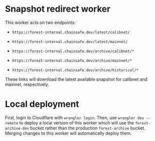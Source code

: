 # Snapshot redirect worker

This worker acts on two endpoints:

- `https://forest-internal.chainsafe.dev/latest/calibnet/`
- `https://forest-internal.chainsafe.dev/latest/mainnet/`

- `https://forest-internal.chainsafe.dev/archive/calibnet/*`
- `https://forest-internal.chainsafe.dev/archive/mainnet/*`
- `https://forest-internal.chainsafe.dev/archive/historical/*`

These links will download the latest available snapshot for calibnet and mainnet, respectively.

# Local deployment

First, login to Cloudflare with `wrangler login`. Then, use `wrangler dev --remote` to deploy a local version of this worker which will use the `forest-archive-dev` bucket rather than the production `forest-archive` bucket. Merging changes to this worker will automatically deploy them.
